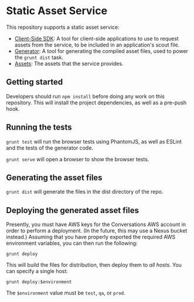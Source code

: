 # Static Asset Service

This repository supports a static asset service:

- [Client-Side SDK](./sdk/README.md): A tool for client-side applications to use to request assets from the service, to be included in an application's scout file.
- [Generator](./generator/README.md): A tool for generating the compiled asset files, used to power the `grunt dist` task.
- [Assets](./assets/README.md): The assets that the service provides.

## Getting started

Developers should run `npm install` before doing any work on this repository. This will install the project dependencies, as well as a pre-push hook.

## Running the tests

`grunt test` will run the browser tests using PhantomJS, as well as ESLint and the tests of the generator code.

`grunt serve` will open a browser to show the browser tests.

## Generating the asset files

`grunt dist` will generate the files in the dist directory of the repo.

## Deploying the generated asset files

Presently, you must have AWS keys for the Conversations AWS account in order to perform a deployment. (In the future, this may use a Nexus bucket instead.) Assuming that you have properly exported the required AWS environment variables, you can then run the following:

```
grunt deploy
```

This will build the files for distribution, then deploy them to *all hosts*. You can specify a single host:

```
grunt deploy:$environment
```

The `$environment` value must be `test`, `qa`, or `prod`.
